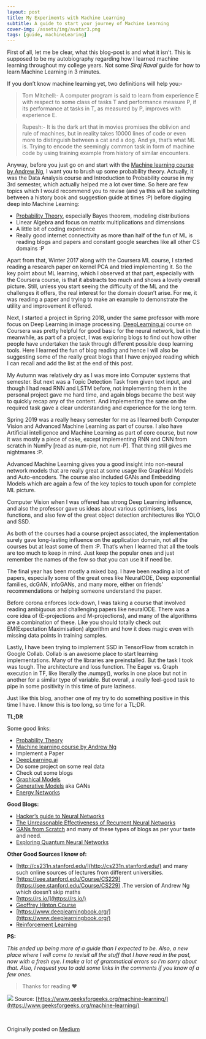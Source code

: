 ```yaml
---
layout: post
title: My Experiments with Machine Learning
subtitle: A guide to start your journey of Machine Learning
cover-img: /assets/img/avatar3.png
tags: [guide, machineLearing]
---
```


First of all, let me be clear, what this blog-post is and what it isn’t. This is
supposed to be my autobiography regarding how I learned machine learning
throughout my college years. Not some *Siraj Raval* guide for how to learn
Machine Learning in 3 minutes.

If you don’t know machine learning yet, two definitions will help you:-

> Tom Mitchell:- A computer program is said to learn from experience E with
> respect to some class of tasks T and performance measure P, if its performance
at tasks in T, as measured by P, improves with experience E.

> Rupesh:- It is the dark art that in movies promises the oblivion and rule of
> machines, but in reality takes 10000 lines of code or even more to distinguish
between a cat and a dog. And ya, that’s what ML is. Trying to encode the
seemingly common task in form of machine code by using training example from
history of similar encounters.

Anyway, before you just go on and start with the [Machine learning course by
Andrew Ng](https://www.coursera.org/learn/machine-learning), I want you to brush
up some probability theory. Actually, it was the Data Analysis course and
Introduction to Probability course in my 3rd semester, which actually helped me
a lot over time. So here are few topics which I would recommend you to revise
(and ya this will be switching between a history book and suggestion guide at
times :P) before digging deep into Machine Learning:

* [Probability Theory](https://www.cse.iitb.ac.in/~ajitvr/CS215_Fall2017/),
especially Bayes theorem, modeling distributions
* Linear Algebra and focus on matrix multiplications and dimensions
* A little bit of coding experience
* Really good internet connectivity as more than half of the fun of ML is reading
blogs and papers and constant google searches like all other CS domains :P

Apart from that, Winter 2017 along with the Coursera ML course, I started
reading a research paper on kernel PCA and tried implementing it. So the key
point about ML learning, which I observed at that part, especially with the
Coursera course, is that it abstracts too much and shows a lovely overall
picture. Still, unless you start seeing the difficulty of the ML and the
challenges it offers, the real interest for the domain doesn’t arise. For me, it
was reading a paper and trying to make an example to demonstrate the utility and
improvement it offered.

Next, I started a project in Spring 2018, under the same professor with more
focus on Deep Learning in image processing.
[DeepLearning.ai](https://www.coursera.org/specializations/deep-learning) course
on Coursera was pretty helpful for good basic for the neural network, but in the
meanwhile, as part of a project, I was exploring blogs to find out how other
people have undertaken the task through different possible deep learning tools.
Here I learned the fun of blog reading and hence I will also be suggesting some
of the really great blogs that I have enjoyed reading which I can recall and add
the list at the end of this post.

My Autumn was relatively dry as I was more into Computer systems that semester.
But next was a Topic Detection Task from given text input, and though I had read
RNN and LSTM before, not implementing them in the personal project gave me hard
time, and again blogs became the best way to quickly recap any of the content.
And implementing the same on the required task gave a clear understanding and
experience for the long term.

Spring 2019 was a really heavy semester for me as I learned both Computer Vision
and Advanced Machine Learning as part of course. I also have Artificial
intelligence and Machine Learning as part of core course, but now it was mostly
a piece of cake, except implementing RNN and CNN from scratch in NumPy [read as
num-pie, not num-P]. That thing still gives me nightmares :P.

Advanced Machine Learning gives you a good insight into non-neural network
models that are really great at some usage like Graphical Models and
Auto-encoders. The course also included GANs and Embedding Models which are
again a few of the key topics to touch upon for complete ML picture.

Computer Vision when I was offered has strong Deep Learning influence, and also
the professor gave us ideas about various optimisers, loss functions, and also
few of the great object detection architectures like YOLO and SSD.

As both of the courses had a course project associated, the implementation
surely gave long-lasting influence on the application domain, not all the
courses but at least some of them :P. That’s when I learned that all the tools
are too much to keep in mind. Just keep the popular ones and just remember the
names of the few so that you can use it if need be.

The final year has been mostly a mixed bag. I have been reading a lot of papers,
especially some of the great ones like NeuralODE, Deep exponential families,
dcGAN, infoGANs, and many more, either on friends’ recommendations or helping
someone understand the paper.

Before corona enforces lock-down, I was taking a course that involved reading
ambiguous and challenging papers like neuralODE. There was a core idea of
(E-projections and M-projections), and many of the algorithms are a combination
of these. Like you should totally check out EM(Expectation Maximisation)
algorithm and how it does magic even with missing data points in training
samples.

Lastly, I have been trying to implement SSD in TensorFlow from scratch in Google
Collab. Collab is an awesome place to start learning implementations. Many of
the libraries are preinstalled. But the task I took was tough. The architecture
and loss function. The Eager vs. Graph execution in TF, like literally the
.numpy(), works in one place but not in another for a similar type of variable.
But overall, a really feel-good task to pipe in some positivity in this time of
pure laziness.

Just like this blog, another one of my try to do something positive in this time
I have. I know this is too long, so time for a TL;DR.

**TL;DR**

Some good links:

* [Probability Theory](https://www.cse.iitb.ac.in/~ajitvr/CS215_Fall2017/)
* [Machine learning course by Andrew
Ng](https://www.coursera.org/learn/machine-learning)
* Implement a Paper
* [DeepLearning.ai](https://www.coursera.org/specializations/deep-learning)
* Do some project on some real data
* Check out some blogs
* [Graphical Models](https://www.youtube.com/watch?v=ju1Grt2hdko)
* [Generative
Models](https://www.slideshare.net/mlreview/tutorial-on-deep-generative-models)
aka GANs
* [Energy Networks](http://proceedings.mlr.press/v70/belanger17a.html)

**Good Blogs:**

* [Hacker’s guide to Neural Networks](https://karpathy.github.io/neuralnets/)
* [The Unreasonable Effectiveness of Recurrent Neural
Networks](https://karpathy.github.io/2015/05/21/rnn-effectiveness/)
* [GANs from
Scratch](https://medium.com/ai-society/gans-from-scratch-1-a-deep-introduction-with-code-in-pytorch-and-tensorflow-cb03cdcdba0f)
and many of these types of blogs as per your taste and need.
* [Exploring Quantum Neural
Networks](https://ai.googleblog.com/2018/12/exploring-quantum-neural-networks.html)

**Other Good Sources I know of:**

* [http://cs231n.stanford.edu/](http://cs231n.stanford.edu/) and many such online
sources of lectures from different universities.
* [https://see.stanford.edu/Course/CS229](https://see.stanford.edu/Course/CS229)
.The version of Andrew Ng which doesn’t skip maths
* [https://rs.io/](https://rs.io/)
* [Geoffrey Hinton Course](https://www.youtube.com/playlist?list=PLLssT5z_DsK_gyrQ_biidwvPYCRNGI3iv)
* [https://www.deeplearningbook.org/](https://www.deeplearningbook.org/)
* [Reinforcement
Learning](https://www.youtube.com/playlist?list=PLqYmG7hTraZDM-OYHWgPebj2MfCFzFObQ)

**PS:**

*This ended up being more of a guide than I expected to be. Also, a new place
where I will come to revisit all the stuff that I have read in the past, now
with a fresh eye. I make a lot of grammatical errors so I’m sorry about that.
Also, I request you to add some links in the comments if you know of a few
ones.*

> Thanks for reading ❤

![](https://cdn-images-1.medium.com/max/1000/0*KtXb-JXqthIe4Faw.png)
<span class="figcaption_hack">Source:
[https://www.geeksforgeeks.org/machine-learning/](https://www.geeksforgeeks.org/machine-learning/)</span>

<br> 

Originally posted on [Medium](https://medium.com/@rupeshkumar_9557/my-experiments-with-machine-learning-a385beb5f135)
